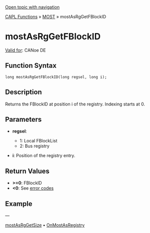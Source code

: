 [Open topic with navigation](../../../../../CANoeDEFamily.htm#Topics/CAPLFunctions/MOST/Functions/CAPLfunctionMOSTAsRgGetFBlockID.md)

[CAPL Functions](../../CAPLfunctions.md) » [MOST](../CAPLfunctionsMOSTOverview.md) » mostAsRgGetFBlockID

# mostAsRgGetFBlockID

[Valid for](../../../Shared/FeatureAvailability.md): CANoe DE

## Function Syntax

```
long mostAsRgGetFBlockID(long regsel, long i);
```

## Description

Returns the FBlockID at position i of the registry. Indexing starts at 0.

## Parameters

- **regsel**:
  - 1: Local FBlockList
  - 2: Bus registry

- **i**: Position of the registry entry.

## Return Values

- **\>=0**: FBlockID
- **\<0**: See [error codes](../CAPLfunctionsMOSTErrorCodes.md)

## Example

—

[mostAsRgGetSize](CAPLfunctionMOSTAsRgGetSize.md) • [OnMostAsRegistry](../EventProcedures/CAPLfunctionOnMOSTAsRegistry.md)
